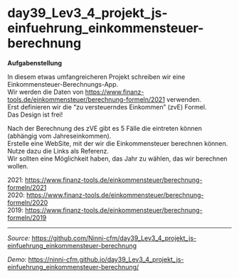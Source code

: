 # day39_Lev3_4_projekt_js-einfuehrung_einkommensteuer-berechnung

**Aufgabenstellung**

In diesem etwas umfangreicheren Projekt schreiben wir eine Einkommensteuer-Berechnungs-App.<br>
Wir werden die Daten von https://www.finanz-tools.de/einkommensteuer/berechnung-formeln/2021 verwenden.<br>
Erst definieren wir die “zu versteuerndes Einkommen” (zvE) Formel.<br>
Das Design ist frei!

Nach der Berechnung des zVE gibt es 5 Fälle die eintreten können (abhängig vom Jahreseinkommen).<br>
Erstelle eine WebSite, mit der wir die Einkommensteuer berechnen können. Nutze dazu die Links als Referenz.<br>
Wir sollten eine Möglichkeit haben, das Jahr zu wählen, das wir berechnen wollen.

2021: <a href="https://www.finanz-tools.de/einkommensteuer/berechnung-formeln/2021">https://www.finanz-tools.de/einkommensteuer/berechnung-formeln/2021</a><br>
2020: <a href="https://www.finanz-tools.de/einkommensteuer/berechnung-formeln/2020">https://www.finanz-tools.de/einkommensteuer/berechnung-formeln/2020</a><br>
2019: <a href="https://www.finanz-tools.de/einkommensteuer/berechnung-formeln/2019">https://www.finanz-tools.de/einkommensteuer/berechnung-formeln/2019</a><br>

---

_Source:_ https://github.com/Ninni-cfm/day39_Lev3_4_projekt_js-einfuehrung_einkommensteuer-berechnung

_Demo:_ https://ninni-cfm.github.io/day39_Lev3_4_projekt_js-einfuehrung_einkommensteuer-berechnung/
